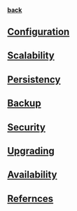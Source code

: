 #### [back](../Neo4j_Main.md)


## [Configuration](configurations.md)

## [Scalability](scalability.md)

## [Persistency](persistance.md)

## [Backup](backup.md)

## [Security](security.md)

## [Upgrading](upgrade.md)

## [Availability](availability.md) 

## [Refernces](refernces.md)